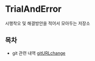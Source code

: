 # TrialAndError
시행착오 및 해결방안을 적어서 모아두는 저장소

## 목차
- git 관련 내역
 [gitURLchange](https://github.com/kimsnake/TrialAndError/blob/master/gitURLchange)
